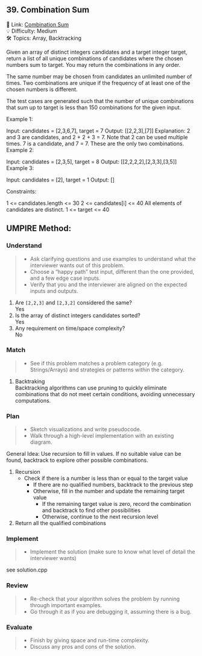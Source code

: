 ## 39. Combination Sum
🔗 Link: [Combination Sum](https://leetcode.com/problems/combination-sum/description/)  
💡 Difficulty: Medium  
🛠️ Topics: Array, Backtracking

Given an array of distinct integers candidates and a target integer target, return a list of all unique combinations of candidates where the chosen numbers sum to target. You may return the combinations in any order.

The same number may be chosen from candidates an unlimited number of times. Two combinations are unique if the 
frequency
 of at least one of the chosen numbers is different.

The test cases are generated such that the number of unique combinations that sum up to target is less than 150 combinations for the given input.

 

Example 1:

Input: candidates = [2,3,6,7], target = 7
Output: [[2,2,3],[7]]
Explanation:
2 and 3 are candidates, and 2 + 2 + 3 = 7. Note that 2 can be used multiple times.
7 is a candidate, and 7 = 7.
These are the only two combinations.
Example 2:

Input: candidates = [2,3,5], target = 8
Output: [[2,2,2,2],[2,3,3],[3,5]]
Example 3:

Input: candidates = [2], target = 1
Output: []
 

Constraints:

1 <= candidates.length <= 30
2 <= candidates[i] <= 40
All elements of candidates are distinct.
1 <= target <= 40

## UMPIRE Method:

### Understand
> - Ask clarifying questions and use examples to understand what the interviewer wants out of this problem.
> - Choose a “happy path” test input, different than the one provided, and a few edge case inputs.
> - Verify that you and the interviewer are aligned on the expected inputs and outputs.
1. Are `[2,2,3]` and `[2,3,2]` considered the same?  
   Yes
2. Is the array of distinct integers candidates sorted?  
   Yes
3. Any requirement on time/space complexity?  
   No
### Match
> - See if this problem matches a problem category (e.g. Strings/Arrays) and strategies or patterns within the category.
1. Backtraking  
   Backtracking algorithms can use pruning to quickly eliminate combinations that do not meet certain conditions, avoiding unnecessary computations.
### Plan
> - Sketch visualizations and write pseudocode.
> - Walk through a high-level implementation with an existing diagram.

General Idea: Use recursion to fill in values. If no suitable value can be found, backtrack to explore other possible combinations.
1. Recursion
   - Check if there is a number is less than or equal to the target value
     - If there are no qualified numbers, backtrack to the previous step
     - Otherwise, fill in the number and update the remaining target value
       - If the remaining target value is zero, record the combination and backtrack to find other possibilities
       - Otherwise, continue to the next recursion level
2. Return all the qualified combinations

### Implement
> - Implement the solution (make sure to know what level of detail the interviewer wants)  

see solution.cpp
### Review
> - Re-check that your algorithm solves the problem by running through important examples.
> - Go through it as if you are debugging it, assuming there is a bug.
### Evaluate
> - Finish by giving space and run-time complexity.
> - Discuss any pros and cons of the solution.

